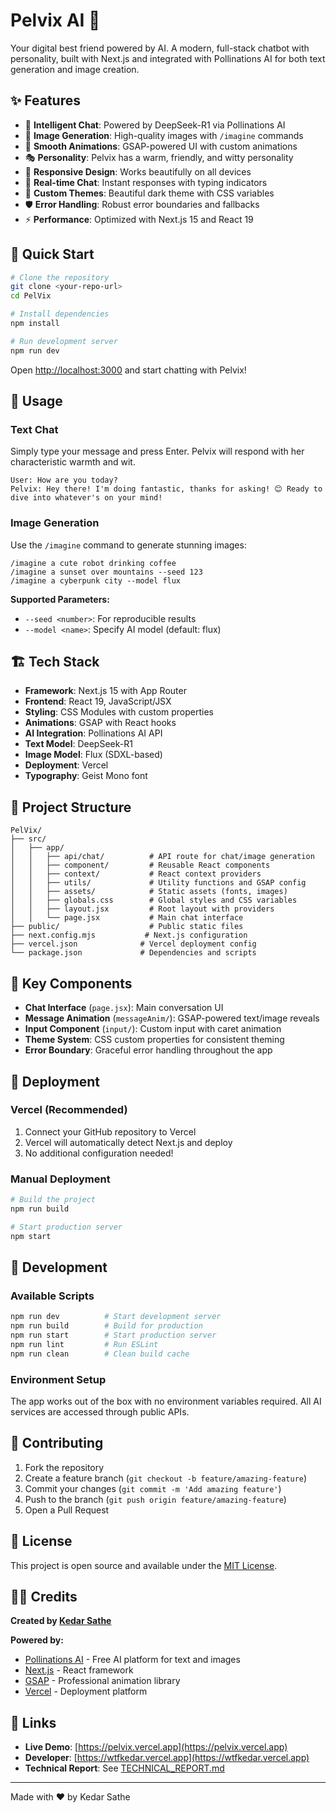 # Pelvix AI 🤖

Your digital best friend powered by AI. A modern, full-stack chatbot with personality, built with Next.js and integrated with Pollinations AI for both text generation and image creation.

## ✨ Features

- 🤖 **Intelligent Chat**: Powered by DeepSeek-R1 via Pollinations AI
- 🎨 **Image Generation**: High-quality images with `/imagine` commands
- 💫 **Smooth Animations**: GSAP-powered UI with custom animations
- 🎭 **Personality**: Pelvix has a warm, friendly, and witty personality
- 📱 **Responsive Design**: Works beautifully on all devices
- 🔄 **Real-time Chat**: Instant responses with typing indicators
- 🎨 **Custom Themes**: Beautiful dark theme with CSS variables
- 🛡️ **Error Handling**: Robust error boundaries and fallbacks
- ⚡ **Performance**: Optimized with Next.js 15 and React 19

## 🚀 Quick Start

```bash
# Clone the repository
git clone <your-repo-url>
cd PelVix

# Install dependencies
npm install

# Run development server
npm run dev
```

Open [http://localhost:3000](http://localhost:3000) and start chatting with Pelvix!

## 💬 Usage

### Text Chat
Simply type your message and press Enter. Pelvix will respond with her characteristic warmth and wit.

```
User: How are you today?
Pelvix: Hey there! I'm doing fantastic, thanks for asking! 😊 Ready to dive into whatever's on your mind!
```

### Image Generation
Use the `/imagine` command to generate stunning images:

```
/imagine a cute robot drinking coffee
/imagine a sunset over mountains --seed 123
/imagine a cyberpunk city --model flux
```

**Supported Parameters:**
- `--seed <number>`: For reproducible results
- `--model <name>`: Specify AI model (default: flux)

## 🏗️ Tech Stack

- **Framework**: Next.js 15 with App Router
- **Frontend**: React 19, JavaScript/JSX
- **Styling**: CSS Modules with custom properties
- **Animations**: GSAP with React hooks
- **AI Integration**: Pollinations AI API
- **Text Model**: DeepSeek-R1
- **Image Model**: Flux (SDXL-based)
- **Deployment**: Vercel
- **Typography**: Geist Mono font

## 📁 Project Structure

```
PelVix/
├── src/
│   ├── app/
│   │   ├── api/chat/          # API route for chat/image generation
│   │   ├── component/         # Reusable React components
│   │   ├── context/           # React context providers
│   │   ├── utils/             # Utility functions and GSAP config
│   │   ├── assets/            # Static assets (fonts, images)
│   │   ├── globals.css        # Global styles and CSS variables
│   │   ├── layout.jsx         # Root layout with providers
│   │   └── page.jsx           # Main chat interface
├── public/                    # Public static files
├── next.config.mjs           # Next.js configuration
├── vercel.json              # Vercel deployment config
└── package.json             # Dependencies and scripts
```

## 🎨 Key Components

- **Chat Interface** (`page.jsx`): Main conversation UI
- **Message Animation** (`messageAnim/`): GSAP-powered text/image reveals
- **Input Component** (`input/`): Custom input with caret animation
- **Theme System**: CSS custom properties for consistent theming
- **Error Boundary**: Graceful error handling throughout the app

## 🚀 Deployment

### Vercel (Recommended)
1. Connect your GitHub repository to Vercel
2. Vercel will automatically detect Next.js and deploy
3. No additional configuration needed!

### Manual Deployment
```bash
# Build the project
npm run build

# Start production server
npm start
```

## 🔧 Development

### Available Scripts
```bash
npm run dev          # Start development server
npm run build        # Build for production
npm run start        # Start production server
npm run lint         # Run ESLint
npm run clean        # Clean build cache
```

### Environment Setup
The app works out of the box with no environment variables required. All AI services are accessed through public APIs.

## 🤝 Contributing

1. Fork the repository
2. Create a feature branch (`git checkout -b feature/amazing-feature`)
3. Commit your changes (`git commit -m 'Add amazing feature'`)
4. Push to the branch (`git push origin feature/amazing-feature`)
5. Open a Pull Request



## 📄 License

This project is open source and available under the [MIT License](LICENSE).

## 👨‍💻 Credits

**Created by [Kedar Sathe](https://wtfkedar.vercel.app)**

**Powered by:**
- [Pollinations AI](https://pollinations.ai) - Free AI platform for text and images
- [Next.js](https://nextjs.org) - React framework
- [GSAP](https://gsap.com) - Professional animation library
- [Vercel](https://vercel.com) - Deployment platform

## 🔗 Links

- **Live Demo**: [https://pelvix.vercel.app](https://pelvix.vercel.app)
- **Developer**: [https://wtfkedar.vercel.app](https://wtfkedar.vercel.app)
- **Technical Report**: See [TECHNICAL_REPORT.md](./TECHNICAL_REPORT.md)

---

Made with ❤️ by Kedar Sathe
